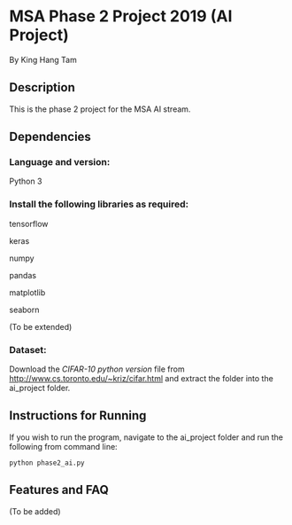 # MSA Phase 2 Project 2019 (AI Project)

By King Hang Tam

## Description

This is the phase 2 project for the MSA AI stream.

## Dependencies

### Language and version:

Python 3

### Install the following libraries as required:

tensorflow

keras

numpy

pandas

matplotlib

seaborn

(To be extended)

### Dataset:

Download the *CIFAR-10 python version* file from http://www.cs.toronto.edu/~kriz/cifar.html and extract the folder into the ai_project folder.

## Instructions for Running

If you wish to run the program, navigate to the ai_project folder and run the following from command line:

```
python phase2_ai.py
```

## Features and FAQ

(To be added)